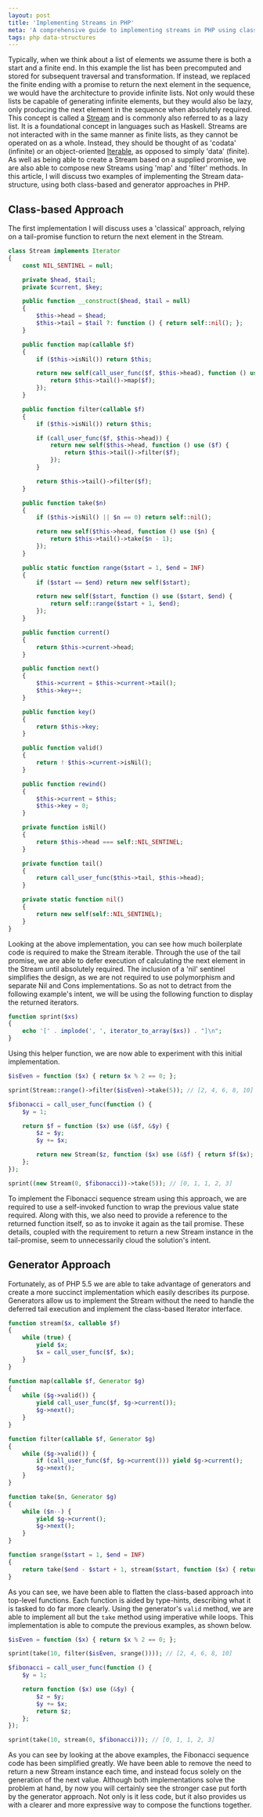 ```yaml
---
layout: post
title: 'Implementing Streams in PHP'
meta: 'A comprehensive guide to implementing streams in PHP using class-based and generator approaches for efficient lazy evaluation and infinite list generation.'
tags: php data-structures
---
```


Typically, when we think about a list of elements we assume there is both a start and a finite end.
In this example the list has been precomputed and stored for subsequent traversal and transformation.
If instead, we replaced the finite ending with a promise to return the next element in the sequence, we would have the architecture to provide infinite lists. <!--more-->
Not only would these lists be capable of generating infinite elements, but they would also be lazy, only producing the next element in the sequence when absolutely required.
This concept is called a [Stream](<http://en.wikipedia.org/wiki/Stream_(computing)>) and is commonly also referred to as a lazy list.
It is a foundational concept in languages such as Haskell.
Streams are not interacted with in the same manner as finite lists, as they cannot be operated on as a whole.
Instead, they should be thought of as 'codata' (infinite) or an object-oriented [Iterable](http://en.wikipedia.org/wiki/Iterator), as opposed to simply 'data' (finite).
As well as being able to create a Stream based on a supplied promise, we are also able to compose new Streams using 'map' and 'filter' methods.
In this article, I will discuss two examples of implementing the Stream data-structure, using both class-based and generator approaches in PHP.

## Class-based Approach

The first implementation I will discuss uses a 'classical' approach, relying on a tail-promise function to return the next element in the Stream.

```php
class Stream implements Iterator
{
    const NIL_SENTINEL = null;

    private $head, $tail;
    private $current, $key;

    public function __construct($head, $tail = null)
    {
        $this->head = $head;
        $this->tail = $tail ?: function () { return self::nil(); };
    }

    public function map(callable $f)
    {
        if ($this->isNil()) return $this;

        return new self(call_user_func($f, $this->head), function () use ($f) {
            return $this->tail()->map($f);
        });
    }

    public function filter(callable $f)
    {
        if ($this->isNil()) return $this;

        if (call_user_func($f, $this->head)) {
            return new self($this->head, function () use ($f) {
                return $this->tail()->filter($f);
            });
        }

        return $this->tail()->filter($f);
    }

    public function take($n)
    {
        if ($this->isNil() || $n == 0) return self::nil();

        return new self($this->head, function () use ($n) {
            return $this->tail()->take($n - 1);
        });
    }

    public static function range($start = 1, $end = INF)
    {
        if ($start == $end) return new self($start);

        return new self($start, function () use ($start, $end) {
            return self::range($start + 1, $end);
        });
    }

    public function current()
    {
        return $this->current->head;
    }

    public function next()
    {
        $this->current = $this->current->tail();
        $this->key++;
    }

    public function key()
    {
        return $this->key;
    }

    public function valid()
    {
        return ! $this->current->isNil();
    }

    public function rewind()
    {
        $this->current = $this;
        $this->key = 0;
    }

    private function isNil()
    {
        return $this->head === self::NIL_SENTINEL;
    }

    private function tail()
    {
        return call_user_func($this->tail, $this->head);
    }

    private static function nil()
    {
        return new self(self::NIL_SENTINEL);
    }
}
```

Looking at the above implementation, you can see how much boilerplate code is required to make the Stream iterable.
Through the use of the tail promise, we are able to defer execution of calculating the next element in the Stream until absolutely required.
The inclusion of a 'nil' sentinel simplifies the design, as we are not required to use polymorphism and separate Nil and Cons implementations.
So as not to detract from the following example's intent, we will be using the following function to display the returned iterators.

```php
function sprint($xs)
{
    echo '[' . implode(', ', iterator_to_array($xs)) . "]\n";
}
```

Using this helper function, we are now able to experiment with this initial implementation.

```php
$isEven = function ($x) { return $x % 2 == 0; };

sprint(Stream::range()->filter($isEven)->take(5)); // [2, 4, 6, 8, 10]

$fibonacci = call_user_func(function () {
    $y = 1;

    return $f = function ($x) use (&$f, &$y) {
        $z = $y;
        $y += $x;

        return new Stream($z, function ($x) use (&$f) { return $f($x); });
    };
});

sprint((new Stream(0, $fibonacci))->take(5)); // [0, 1, 1, 2, 3]
```

To implement the Fibonacci sequence stream using this approach, we are required to use a self-invoked function to wrap the previous value state required.
Along with this, we also need to provide a reference to the returned function itself, so as to invoke it again as the tail promise.
These details, coupled with the requirement to return a new Stream instance in the tail-promise, seem to unnecessarily cloud the solution's intent.

## Generator Approach

Fortunately, as of PHP 5.5 we are able to take advantage of generators and create a more succinct implementation which easily describes its purpose.
Generators allow us to implement the Stream without the need to handle the deferred tail execution and implement the class-based Iterator interface.

```php
function stream($x, callable $f)
{
    while (true) {
        yield $x;
        $x = call_user_func($f, $x);
    }
}

function map(callable $f, Generator $g)
{
    while ($g->valid()) {
        yield call_user_func($f, $g->current());
        $g->next();
    }
}

function filter(callable $f, Generator $g)
{
    while ($g->valid()) {
        if (call_user_func($f, $g->current())) yield $g->current();
        $g->next();
    }
}

function take($n, Generator $g)
{
    while ($n--) {
        yield $g->current();
        $g->next();
    }
}

function srange($start = 1, $end = INF)
{
    return take($end - $start + 1, stream($start, function ($x) { return $x + 1; }));
}
```

As you can see, we have been able to flatten the class-based approach into top-level functions.
Each function is aided by type-hints, describing what it is tasked to do far more clearly.
Using the generator's `valid` method, we are able to implement all but the `take` method using imperative while loops.
This implementation is able to compute the previous examples, as shown below.

```php
$isEven = function ($x) { return $x % 2 == 0; };

sprint(take(10, filter($isEven, srange()))); // [2, 4, 6, 8, 10]

$fibonacci = call_user_func(function () {
    $y = 1;

    return function ($x) use (&$y) {
        $z = $y;
        $y += $x;
        return $z;
    };
});

sprint(take(10, stream(0, $fibonacci))); // [0, 1, 1, 2, 3]
```

As you can see by looking at the above examples, the Fibonacci sequence code has been simplified greatly.
We have been able to remove the need to return a new Stream instance each time, and instead focus solely on the generation of the next value.
Although both implementations solve the problem at hand, by now you will certainly see the stronger case put forth by the generator approach.
Not only is it less code, but it also provides us with a clearer and more expressive way to compose the functions together.
